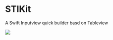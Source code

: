 # STIKit
 A Swift Inputview quick builder basd on Tableview



![](https://travis-ci.com/MacsedProtoss/STIKit.svg?token=RNkZyURSuEmMZxmH4HQj&branch=master)

